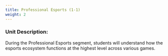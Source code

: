 ```yaml
---
title: Professional Esports (1-1)
weight: 2
---
```

### Unit Description:

D﻿uring the Professional Esports segment, students will understand how the esports ecosystem functions at the highest level across various games.